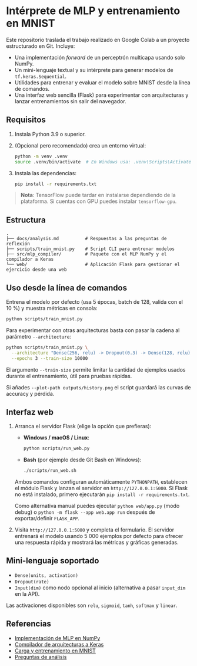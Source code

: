 # Intérprete de MLP y entrenamiento en MNIST

Este repositorio traslada el trabajo realizado en Google Colab a un proyecto estructurado en Git. Incluye:

- Una implementación *forward* de un perceptrón multicapa usando solo NumPy.
- Un mini-lenguaje textual y su intérprete para generar modelos de `tf.keras.Sequential`.
- Utilidades para entrenar y evaluar el modelo sobre MNIST desde la línea de comandos.
- Una interfaz web sencilla (Flask) para experimentar con arquitecturas y lanzar entrenamientos sin salir del navegador.

## Requisitos

1. Instala Python 3.9 o superior.
2. (Opcional pero recomendado) crea un entorno virtual:

   ```bash
   python -m venv .venv
   source .venv/bin/activate  # En Windows usa: .venv\Scripts\Activate.ps1
   ```

3. Instala las dependencias:

   ```bash
   pip install -r requirements.txt
   ```

> **Nota**: TensorFlow puede tardar en instalarse dependiendo de la plataforma. Si cuentas con GPU puedes instalar `tensorflow-gpu`.

## Estructura

```
.
├── docs/analysis.md          # Respuestas a las preguntas de reflexión
├── scripts/train_mnist.py    # Script CLI para entrenar modelos
├── src/mlp_compiler/         # Paquete con el MLP NumPy y el compilador a Keras
└── web/                      # Aplicación Flask para gestionar el ejercicio desde una web
```

## Uso desde la línea de comandos

Entrena el modelo por defecto (usa 5 épocas, batch de 128, valida con el 10 %) y muestra métricas en consola:

```bash
python scripts/train_mnist.py
```

Para experimentar con otras arquitecturas basta con pasar la cadena al parámetro `--architecture`:

```bash
python scripts/train_mnist.py \
  --architecture "Dense(256, relu) -> Dropout(0.3) -> Dense(128, relu) -> Dense(10, softmax)" \
  --epochs 3 --train-size 10000
```

El argumento `--train-size` permite limitar la cantidad de ejemplos usados durante el entrenamiento, útil para pruebas rápidas.

Si añades `--plot-path outputs/history.png` el script guardará las curvas de accuracy y pérdida.

## Interfaz web

1. Arranca el servidor Flask (elige la opción que prefieras):

   - **Windows / macOS / Linux**:

     ```bash
     python scripts/run_web.py
     ```

   - **Bash** (por ejemplo desde Git Bash en Windows):

     ```bash
     ./scripts/run_web.sh
     ```

   Ambos comandos configuran automáticamente `PYTHONPATH`, establecen el módulo Flask y
   lanzan el servidor en `http://127.0.0.1:5000`. Si Flask no está instalado, primero
   ejecutarán `pip install -r requirements.txt`.

   Como alternativa manual puedes ejecutar `python web/app.py` (modo debug) o
   `python -m flask --app web.app run` después de exportar/definir `FLASK_APP`.

2. Visita `http://127.0.0.1:5000` y completa el formulario. El servidor entrenará el modelo usando 5 000 ejemplos por defecto para ofrecer una respuesta rápida y mostrará las métricas y gráficas generadas.

## Mini-lenguaje soportado

- `Dense(units, activation)`
- `Dropout(rate)`
- `Input(dim)` como nodo opcional al inicio (alternativa a pasar `input_dim` en la API).

Las activaciones disponibles son `relu`, `sigmoid`, `tanh`, `softmax` y `linear`.

## Referencias

- [Implementación de MLP en NumPy](src/mlp_compiler/numpy_mlp.py)
- [Compilador de arquitecturas a Keras](src/mlp_compiler/compiler.py)
- [Carga y entrenamiento en MNIST](src/mlp_compiler/training.py)
- [Preguntas de análisis](docs/analysis.md)
